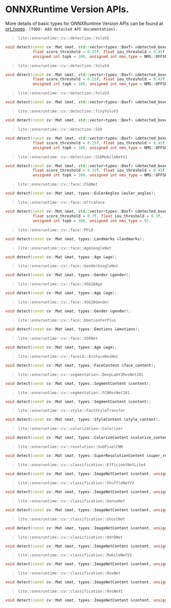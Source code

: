 # ONNXRuntime Version APIs.

More details of basic types for ONNXRuntime Version APIs can be found at [ort_types](https://github.com/DefTruth/litehub/blob/main/ort/core/ort_types.h) . `(TODO: Add detailed API documentation).`

> `lite::onnxruntime::cv::detection::YoloV5`
```c++
void detect(const cv::Mat &mat, std::vector<types::Boxf> &detected_boxes, 
            float score_threshold = 0.25f, float iou_threshold = 0.45f,
            unsigned int topk = 100, unsigned int nms_type = NMS::OFFSET);
```

> `lite::onnxruntime::cv::detection::YoloV4`
```c++
void detect(const cv::Mat &mat, std::vector<types::Boxf> &detected_boxes, 
            float score_threshold = 0.25f, float iou_threshold = 0.45f,
            unsigned int topk = 100, unsigned int nms_type = NMS::OFFSET);
```

> `lite::onnxruntime::cv::detection::YoloV3`
```c++
void detect(const cv::Mat &mat, std::vector<types::Boxf> &detected_boxes);
```

> `lite::onnxruntime::cv::detection::TinyYoloV3`
```c++
void detect(const cv::Mat &mat, std::vector<types::Boxf> &detected_boxes);
```

> `lite::onnxruntime::cv::detection::SSD`
```c++
void detect(const cv::Mat &mat, std::vector<types::Boxf> &detected_boxes, 
            float score_threshold = 0.25f, float iou_threshold = 0.45f,
            unsigned int topk = 100, unsigned int nms_type = NMS::OFFSET);
```

> `lite::onnxruntime::cv::detection::SSDMobileNetV1`
```c++
void detect(const cv::Mat &mat, std::vector<types::Boxf> &detected_boxes, 
            float score_threshold = 0.25f, float iou_threshold = 0.45f,
            unsigned int topk = 100, unsigned int nms_type = NMS::OFFSET);
```

> `lite::onnxruntime::cv::face::FSANet`
```c++
void detect(const cv::Mat &mat, types::EulerAngles &euler_angles);
```

> `lite::onnxruntime::cv::face::UltraFace`
```c++
void detect(const cv::Mat &mat, std::vector<types::Boxf> &detected_boxes,
            float score_threshold = 0.7f, float iou_threshold = 0.3f,
            unsigned int topk = 300, unsigned int nms_type = 0);
```

> `lite::onnxruntime::cv::face::PFLD`
```c++
void detect(const cv::Mat &mat, types::Landmarks &landmarks);
```  

> `lite::onnxruntime::cv::face::AgeGoogleNet`
```c++
void detect(const cv::Mat &mat, types::Age &age);
```

> `lite::onnxruntime::cv::face::GenderGoogleNet`
```c++
void detect(const cv::Mat &mat, types::Gender &gender);
```

> `lite::onnxruntime::cv::face::VGG16Age`
```c++
void detect(const cv::Mat &mat, types::Age &age);
```

> `lite::onnxruntime::cv::face::VGG16Gender`
```c++
void detect(const cv::Mat &mat, types::Gender &gender);
```  

> `lite::onnxruntime::cv::face::EmotionFerPlus`
```c++
void detect(const cv::Mat &mat, types::Emotions &emotions);
```

> `lite::onnxruntime::cv::face::SSRNet`
```c++
void detect(const cv::Mat &mat, types::Age &age);
```

> `lite::onnxruntime::cv::faceid::ArcFaceResNet`
```c++
void detect(const cv::Mat &mat, types::FaceContent &face_content);
```

> `lite::onnxruntime::cv::segmentation::DeepLabV3ResNet101`
```c++
void detect(const cv::Mat &mat, types::SegmentContent &content);
```

> `lite::onnxruntime::cv::segmentation::FCNResNet101`
```c++
void detect(const cv::Mat &mat, types::SegmentContent &content);
```  

> `lite::onnxruntime::cv::style::FastStyleTransfer`
```c++
void detect(const cv::Mat &mat, types::StyleContent &style_content);
```

> `lite::onnxruntime::cv::colorization::Colorizer`
```c++
void detect(const cv::Mat &mat, types::ColorizeContent &colorize_content);
```

> `lite::onnxruntime::cv::resolution::SubPixelCNN`
```c++
void detect(const cv::Mat &mat, types::SuperResolutionContent &super_resolution_content);
```  

> `lite::onnxruntime::cv::classification::EfficientNetLite4`
```c++
void detect(const cv::Mat &mat, types::ImageNetContent &content, unsigned int top_k = 5);
```

> `lite::onnxruntime::cv::classification::ShuffleNetV2`
```c++
void detect(const cv::Mat &mat, types::ImageNetContent &content, unsigned int top_k = 5);
```  

> `lite::onnxruntime::cv::classification::DenseNet`
```c++
void detect(const cv::Mat &mat, types::ImageNetContent &content, unsigned int top_k = 5);
```  

> `lite::onnxruntime::cv::classification::GhostNet`
```c++
void detect(const cv::Mat &mat, types::ImageNetContent &content, unsigned int top_k = 5);
```  

> `lite::onnxruntime::cv::classification::HdrDNet`
```c++
void detect(const cv::Mat &mat, types::ImageNetContent &content, unsigned int top_k = 5);
```  

> `lite::onnxruntime::cv::classification::MobileNetV2`
```c++
void detect(const cv::Mat &mat, types::ImageNetContent &content, unsigned int top_k = 5);
```  

> `lite::onnxruntime::cv::classification::ResNet`
```c++
void detect(const cv::Mat &mat, types::ImageNetContent &content, unsigned int top_k = 5);
```  

> `lite::onnxruntime::cv::classification::ResNeXt`
```c++
void detect(const cv::Mat &mat, types::ImageNetContent &content, unsigned int top_k = 5);
```